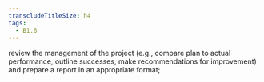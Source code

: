 ```yaml
---
transcludeTitleSize: h4
tags:
  - B1.6
---
```

review the management of the project (e.g., compare plan to actual performance, outline successes, make recommendations for improvement) and prepare a report in an appropriate format;